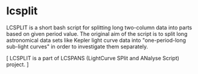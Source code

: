 # lcsplit
LCSPLIT is a short bash script for splitting long two-column data into parts based on given period value. The original aim of the script is to split long astronomical data sets like Kepler light curve data into "one-period-long sub-light curves" in order to investigate them separately. 

 [ LCSPLIT is a part of LCSPANS (LightCurve SPlit and ANalyse Script) project. ]
